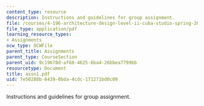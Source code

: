 ```yaml
---
content_type: resource
description: Instructions and guidelines for group assignment.
file: /courses/4-196-architecture-design-level-ii-cuba-studio-spring-2004/7e50288b64390bda4cdc171271bd0c09_assn1.pdf
file_type: application/pdf
learning_resource_types:
- Assignments
ocw_type: OCWFile
parent_title: Assignments
parent_type: CourseSection
parent_uid: 9c19678d-af68-4625-6ba4-26bbea7799bb
resourcetype: Document
title: assn1.pdf
uid: 7e50288b-6439-0bda-4cdc-171271bd0c09
---
```

Instructions and guidelines for group assignment.

